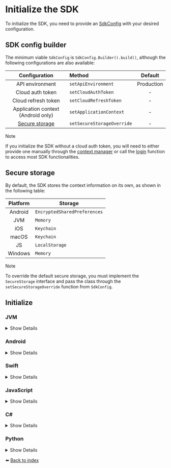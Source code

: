 # Initialize the SDK
To initialize the SDK, you need to provide an [SdkConfig](04_INITIALIZE.md#sdk-config-builder) with your desired configuration.

## SDK config builder
The minimum viable `SdkConfig` is `SdkConfig.Builder().build()`, although the following configurations are also available:

|                   Configuration                   | Method                      |   Default    |
|:-------------------------------------------------:|:----------------------------|:------------:|
|                  API environment                  | `setApiEnvironment`         |  Production  |
|                 Cloud auth token                  | `setCloudAuthToken`         |      -       |
|                Cloud refresh token                | `setCloudRefreshToken`      |      -       |
|        Application context (Android only)         | `setApplicationContext`     |      -       |
| [Secure storage](04_INITIALIZE.md#secure-storage) | `setSecureStorageOverride`  |      -       |

> [!NOTE]  
> If you initialize the SDK without a cloud auth token, you will need to either provide one manually through the [context manager](06_CONTEXT-MANAGER.md#set-auth-token) or call the [login](07_API-ACCOUNTLESS.md#login) function to access most SDK functionalities.

## Secure storage

By default, the SDK stores the context information on its own, as shown in the following table:

| Platform | Storage                      |
|:--------:|------------------------------|
| Android  | `EncryptedSharedPreferences` |
|   JVM    | `Memory`                     |
|   iOS    | `Keychain`                   |
|  macOS   | `Keychain`                   |
|    JS    | `LocalStorage`               |
| Windows  | `Memory`                     |

> [!NOTE]
> To override the default secure storage, you must implement the `SecureStorage` interface and pass the class through the `setSecureStorageOverride` function from `SdkConfig`.

## Initialize

### JVM
<details>
<summary>Show Details</summary>

```kotlin
val sdk = KDoordeckFactory.initialize(SdkConfig.Builder().setCloudAuthToken("AUTH_TOKEN").build())
```
</details>

### Android
<details>
<summary>Show Details</summary>

In Android, you need to pass the Android application context to initialize the SDK:

```kotlin
val sdk = KDoordeckFactory.initialize(SdkConfig.Builder()
    .setCloudAuthToken("AUTH_TOKEN")
    .setApplicationContext(ApplicationContext.apply { it.set(ANDROID_CONTEXT) })
    .build()
)
```
</details>

### Swift
<details>
<summary>Show Details</summary>

```swift
let sdk = KDoordeckFactory().initialize(sdkConfig: SdkConfig.Builder().setCloudAuthToken(cloudAuthToken: "AUTH_TOKEN").build())
```
</details>

### JavaScript
<details>
<summary>Show Details</summary>

```js
import doordeck from '@doordeck/doordeck-headless-sdk';
const sdk = doordeck.com.doordeck.multiplatform.sdk.KDoordeckFactory.initialize(new SdkConfig.Builder().setCloudAuthToken("AUTH_TOKEN").build());
```
</details>

### C#
<details>
<summary>Show Details</summary>

```csharp
var sdk = new DoordeckSdk(ApiEnvironment.PROD, "AUTH_TOKEN")
sdk.Initialize();
```

⚠️ **Note:** You should also call ``sdk.Release();`` at the end of your application’s lifecycle to release the SDK resources.
</details>

### Python
<details>
<summary>Show Details</summary>

```python
sdk = doordeck_headless_sdk.InitializeSdk(doordeck_headless_sdk.ApiEnvironment.PROD, "AUTH_TOKEN")
```
</details>

:arrow_left: [Back to index](01_INDEX.md)
